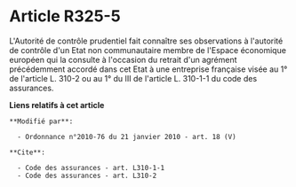 # Article R325-5

L'Autorité de contrôle prudentiel fait connaître ses observations à l'autorité de contrôle d'un Etat non communautaire membre
de l'Espace économique européen qui la consulte à l'occasion du retrait d'un agrément précédemment accordé dans cet Etat à
une entreprise française visée au 1° de l'article L. 310-2 ou au 1° du III de l'article L. 310-1-1 du code des assurances.

**Liens relatifs à cet article**

	**Modifié par**:

	  - Ordonnance n°2010-76 du 21 janvier 2010 - art. 18 (V)

	**Cite**:

	  - Code des assurances - art. L310-1-1
	  - Code des assurances - art. L310-2
